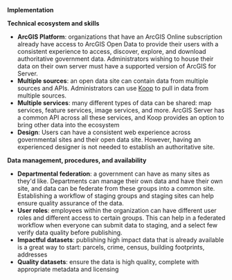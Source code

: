 **Implementation**

**Technical ecosystem and skills**
* **ArcGIS Platform**: organizations that have an ArcGIS Online subscription already have access to ArcGIS Open Data to provide their users with a consistent experience to access, discover, explore, and download authoritative government data. Administrators wishing to house their data on their own server must have a supported version of ArcGIS for Server.
* **Multiple sources**: an open data site can contain data from multiple sources and APIs. Administrators can use [Koop](https://github.com/esri/koop) to pull in data from multiple sources. 
* **Multiple services**: many different types of data can be shared: map services, feature services, image services, and more. ArcGIS Server has a common API across all these services, and Koop provides an option to bring other data into the ecosystem
* **Design**: Users can have a consistent web experience across governmental sites and their open data site. However, having an experienced designer is not needed to establish an authoritative site. 

**Data management, procedures, and availability**
* **Departmental federation**: a government can have as many sites as they'd like. Departments can manage their own data and have their own site, and data can be federate from these groups into a common site. Establishing a workflow of staging groups and staging sites can help ensure quality assurance of the data. 
* **User roles**: employees within the organization can have different user roles and different access to certain groups. This can help in a federated workflow when everyone can submit data to staging, and a select few verify data quality before publishing.
* **Impactful datasets**: publishing high impact data that is already available is a great way to start: parcels, crime, census, building footprints, addresses 
* **Quality datasets**: ensure the data is high quality, complete with appropriate metadata and licensing 
